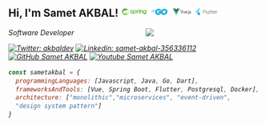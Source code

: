 <h2> Hi, I'm Samet AKBAL!  <img src="habitat.png" height="20"></h2>
<img align='right' src="https://media.giphy.com/media/l46ChKeGsmsfE3Un6/giphy.gif" width="230">
<p><em>Software Developer</br>

[![Twitter: akbaldev](https://img.shields.io/twitter/follow/akbaldev?style=social)](https://twitter.com/akbaldev)
[![Linkedin: samet-akbal-356336112](https://img.shields.io/badge/samet-akbal-356336112?style=flat-square&logo=Linkedin&logoColor=white&link=https://www.linkedin.com/in/samet-akbal-356336112/)](https://www.linkedin.com/in/samet-akbal-356336112/)
[![GitHub Samet AKBAL](https://img.shields.io/github/followers/sametakbal?label=follow&style=social)](https://github.com/sametakbal)
[![Youtube Samet AKBAL](https://img.shields.io/youtube/channel/views/UC_m9nFLfzAMEZbFtaaYp1Aw?style=social)](https://www.youtube.com/user/aisV25)

```javascript
const sametakbal = {
  programmingLanguages: [Javascript, Java, Go, Dart],
  frameworksAndTools: [Vue, Spring Boot, Flutter, Postgresql, Docker],
  architecture: ["monolithic","microservices", "event-driven", 
  "design system pattern"]
}
```
